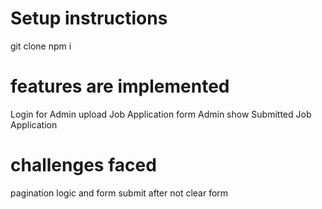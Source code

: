 # Setup instructions
git clone
npm i

# features are implemented
Login for Admin
upload Job Application form
Admin show Submitted Job Application

# challenges faced
pagination logic and form submit after not clear form